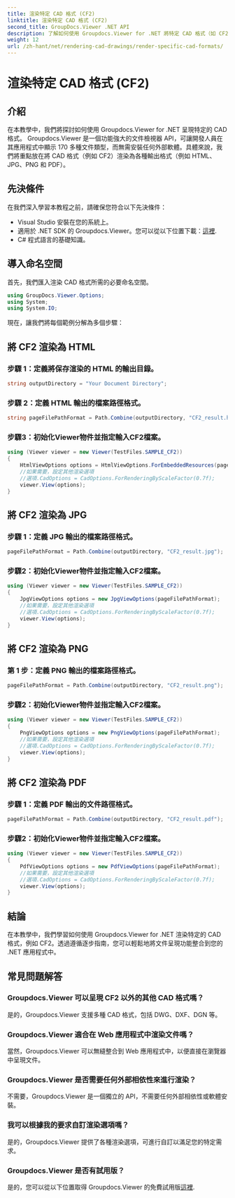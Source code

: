 ```yaml
---
title: 渲染特定 CAD 格式 (CF2)
linktitle: 渲染特定 CAD 格式 (CF2)
second_title: GroupDocs.Viewer .NET API
description: 了解如何使用 Groupdocs.Viewer for .NET 將特定 CAD 格式（如 CF2）渲染為 HTML、JPG、PNG 和 PDF。
weight: 12
url: /zh-hant/net/rendering-cad-drawings/render-specific-cad-formats/
---
```


# 渲染特定 CAD 格式 (CF2)

## 介紹
在本教學中，我們將探討如何使用 Groupdocs.Viewer for .NET 呈現特定的 CAD 格式。 Groupdocs.Viewer 是一個功能強大的文件檢視器 API，可讓開發人員在其應用程式中顯示 170 多種文件類型，而無需安裝任何外部軟體。具體來說，我們將重點放在將 CAD 格式（例如 CF2）渲染為各種輸出格式（例如 HTML、JPG、PNG 和 PDF）。
## 先決條件
在我們深入學習本教程之前，請確保您符合以下先決條件：
- Visual Studio 安裝在您的系統上。
- 適用於 .NET SDK 的 Groupdocs.Viewer。您可以從以下位置下載：[這裡](https://releases.groupdocs.com/viewer/net/).
- C# 程式語言的基礎知識。
## 導入命名空間
首先，我們匯入渲染 CAD 格式所需的必要命名空間。
```csharp
using GroupDocs.Viewer.Options;
using System;
using System.IO;
```
現在，讓我們將每個範例分解為多個步驟：
## 將 CF2 渲染為 HTML
### 步驟 1：定義將保存渲染的 HTML 的輸出目錄。
```csharp
string outputDirectory = "Your Document Directory";
```
### 步驟 2：定義 HTML 輸出的檔案路徑格式。
```csharp
string pageFilePathFormat = Path.Combine(outputDirectory, "CF2_result.html");
```
### 步驟3：初始化Viewer物件並指定輸入CF2檔案。
```csharp
using (Viewer viewer = new Viewer(TestFiles.SAMPLE_CF2))
{
    HtmlViewOptions options = HtmlViewOptions.ForEmbeddedResources(pageFilePathFormat);
    //如果需要，設定其他渲染選項
    //選項.CadOptions = CadOptions.ForRenderingByScaleFactor(0.7f);
    viewer.View(options);
}
```
## 將 CF2 渲染為 JPG
### 步驟 1：定義 JPG 輸出的檔案路徑格式。
```csharp
pageFilePathFormat = Path.Combine(outputDirectory, "CF2_result.jpg");
```
### 步驟2：初始化Viewer物件並指定輸入CF2檔案。
```csharp
using (Viewer viewer = new Viewer(TestFiles.SAMPLE_CF2))
{
    JpgViewOptions options = new JpgViewOptions(pageFilePathFormat);
    //如果需要，設定其他渲染選項
    //選項.CadOptions = CadOptions.ForRenderingByScaleFactor(0.7f);
    viewer.View(options);
}
```
## 將 CF2 渲染為 PNG

### 第 1 步：定義 PNG 輸出的檔案路徑格式。
```csharp
pageFilePathFormat = Path.Combine(outputDirectory, "CF2_result.png");
```
### 步驟2：初始化Viewer物件並指定輸入CF2檔案。
```csharp
using (Viewer viewer = new Viewer(TestFiles.SAMPLE_CF2))
{
    PngViewOptions options = new PngViewOptions(pageFilePathFormat);
    //如果需要，設定其他渲染選項
    //選項.CadOptions = CadOptions.ForRenderingByScaleFactor(0.7f);
    viewer.View(options);
}
```
## 將 CF2 渲染為 PDF
### 步驟 1：定義 PDF 輸出的文件路徑格式。
```csharp
pageFilePathFormat = Path.Combine(outputDirectory, "CF2_result.pdf");
```
### 步驟2：初始化Viewer物件並指定輸入CF2檔案。
```csharp
using (Viewer viewer = new Viewer(TestFiles.SAMPLE_CF2))
{
    PdfViewOptions options = new PdfViewOptions(pageFilePathFormat);
    //如果需要，設定其他渲染選項
    //選項.CadOptions = CadOptions.ForRenderingByScaleFactor(0.7f);
    viewer.View(options);
}
```

## 結論
在本教學中，我們學習如何使用 Groupdocs.Viewer for .NET 渲染特定的 CAD 格式，例如 CF2。透過遵循逐步指南，您可以輕鬆地將文件呈現功能整合到您的 .NET 應用程式中。
## 常見問題解答
### Groupdocs.Viewer 可以呈現 CF2 以外的其他 CAD 格式嗎？
是的，Groupdocs.Viewer 支援多種 CAD 格式，包括 DWG、DXF、DGN 等。
### Groupdocs.Viewer 適合在 Web 應用程式中渲染文件嗎？
當然，Groupdocs.Viewer 可以無縫整合到 Web 應用程式中，以便直接在瀏覽器中呈現文件。
### Groupdocs.Viewer 是否需要任何外部相依性來進行渲染？
不需要，Groupdocs.Viewer 是一個獨立的 API，不需要任何外部相依性或軟體安裝。
### 我可以根據我的要求自訂渲染選項嗎？
是的，Groupdocs.Viewer 提供了各種渲染選項，可進行自訂以滿足您的特定需求。
### Groupdocs.Viewer 是否有試用版？
是的，您可以從以下位置取得 Groupdocs.Viewer 的免費試用版[這裡](https://releases.groupdocs.com/).